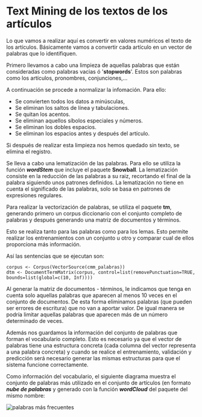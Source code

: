# Text Mining de los textos de los artículos

Lo que vamos a realizar aquí es convertir en valores numéricos el texto de los artículos. Básicamente vamos a convertir cada artículo en un vector de palabras que lo identifiquen.

Primero llevamos a cabo una limpieza de aquellas palabras que están consideradas como palabras vacias ó '**stopwords**'. Estos son palabras como los artículos, pronombres, conjunciones,...

A continuación se procede a normalizar la infomación. Para ello:
* Se convierten todos los datos a minúsculas,
* Se eliminan los saltos de línea y tabulaciones.
* Se quitan los acentos.
* Se eliminan aquellos síbolos especiales y números.
* Se eliminan los dobles espacios. 
* Se eliminan los espacios antes y después del artículo.

Si después de realizar esta limpieza nos hemos quedado sin texto, se elimina el registro. 

Se lleva a cabo una lematización de las palabras. Para ello se utiliza la función *****wordStem***** que incluye el paquete **Snowball**. La lematización consiste en la reducción de las palabras a su raiz, recortando el final de la palabra siguiendo unos patrones definidos. La lematización no tiene en cuenta el significado de las palabras, solo se basa en patrones de expresiones regulares.

Para realizar la vectorización de palabras, se utiliza el paquete **tm**, generando primero un corpus diccionario con el conjunto completo de palabras y después generando una matriz de documentos y términos.

Esto se realiza tanto para las palabras como para los lemas. Esto permite realizar los entrenamientos con un conjunto u otro y comparar cual de ellos proporciona más información.

Así las sentencias que se ejecutan son:

    corpus <- Corpus(VectorSource(cmm_palabras))
    dtm <- DocumentTermMatrix(corpus, control=list(removePunctuation=TRUE, bounds=list(global=c(10, Inf))))

Al generar la matriz de documentos - términos, le indicamos que tenga en cuenta solo aquellas palabras que aparecen al menos 10 veces en el conjunto de documentos. De esta forma eliminamos palabras (que pueden ser errores de escritura) que no van a aportar valor. De igual manera se podría limitar aquellas palabras que aparecen más de un número determinado de veces.

Además nos guardamos la información del conjunto de palabras que forman el vocabulario completo. Esto es necesario ya que el vector de palabras tiene una estructura concreta (cada columna del vector representa a una palabra concreta) y cuando se realice el entrenamiento, validación y predicción será necesario generar las mismas estructuras para que el sistema funcione correctamente.

Como información del vocabulario, el siguiente diagrama muestra el conjunto de palabras más utilizado en el conjunto de artículos (en formato ***nube de palabras*** y generado con la función *****wordCloud***** del paquete del mismo nombre:

![palabras más frecuentes](https://github.com/jluqueor/predictor_jornada_liga/blob/master/img/wordCloud_todas.JPG)

